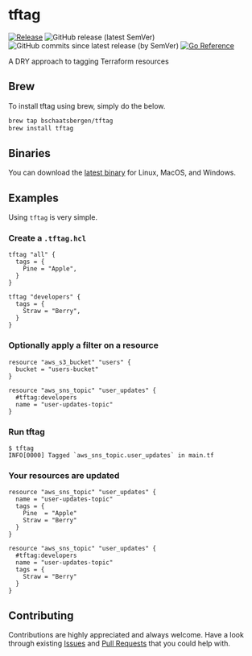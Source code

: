 # tftag

[![Release](https://github.com/bschaatsbergen/tftag/actions/workflows/goreleaser.yaml/badge.svg)](https://github.com/bschaatsbergen/tftag/actions/workflows/goreleaser.yaml) ![GitHub release (latest SemVer)](https://img.shields.io/github/v/release/bschaatsbergen/tftag) ![GitHub commits since latest release (by SemVer)](https://img.shields.io/github/commits-since/bschaatsbergen/tftag/latest) [![Go Reference](https://pkg.go.dev/badge/github.com/bschaatsbergen/tftag.svg)](https://pkg.go.dev/github.com/bschaatsbergen/tftag)

A DRY approach to tagging Terraform resources

## Brew

To install tftag using brew, simply do the below.

```sh
brew tap bschaatsbergen/tftag
brew install tftag
```

## Binaries

You can download the [latest binary](https://github.com/bschaatsbergen/tftag/releases/latest) for Linux, MacOS, and Windows.

## Examples

Using `tftag` is very simple.

### Create a `.tftag.hcl`

```hcl
tftag "all" {
  tags = {
    Pine = "Apple",
  }
}

tftag "developers" {
  tags = {
    Straw = "Berry",
  }
}
```

### Optionally apply a filter on a resource

```
resource "aws_s3_bucket" "users" {
  bucket = "users-bucket"
}

resource "aws_sns_topic" "user_updates" {
  #tftag:developers
  name = "user-updates-topic"
}
```

### Run tftag

```console
$ tftag
INFO[0000] Tagged `aws_sns_topic.user_updates` in main.tf
```

### Your resources are updated

```
resource "aws_sns_topic" "user_updates" {
  name = "user-updates-topic"
  tags = {
    Pine  = "Apple"
    Straw = "Berry"
  }
}

resource "aws_sns_topic" "user_updates" {
  #tftag:developers
  name = "user-updates-topic"
  tags = {
    Straw = "Berry"
  }
}
```

## Contributing

Contributions are highly appreciated and always welcome.
Have a look through existing [Issues](https://github.com/bschaatsbergen/tftag/issues) and [Pull Requests](https://github.com/bschaatsbergen/tftag/pulls) that you could help with.
